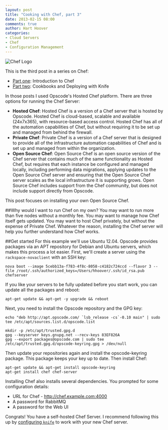 ```yaml
---
layout: post
title: "Cooking with Chef, part 3"
date: 2013-02-15 08:00
comments: true
author: Hart Hoover
categories: 
- Cloud Servers
- Chef
- Configuration Management
---
```

![](/a/2013-01-09-cooking-with-chef/chef_logo.png "Chef Logo")

This is the third post in a series on Chef:

* [Part one](http://devops.rackspace.com/cooking-with-chef.html): Introduction to Chef
* [Part two](http://devops.rackspace.com/cooking-with-chef2.html): Cookbooks and Deploying with Knife

In those posts I used Opscode's Hosted Chef platform. There are three options for running the Chef Server:

* **Hosted Chef**: Hosted Chef is a version of a Chef server that is hosted by Opscode. Hosted Chef is cloud-based, scalable and available (24x7x365), with resource-based access control. Hosted Chef has all of the automation capabilities of Chef, but without requiring it to be set up and managed from behind the firewall.
* **Private Chef**: Private Chef is a version of a Chef server that is designed to provide all of the infrastructure automation capabilities of Chef and is set up and managed from within the organization.
* **Open Source Chef**: Open Source Chef is an open source version of the Chef server that contains much of the same functionality as Hosted Chef, but requires that each instance be configured and managed locally, including performing data migrations, applying updates to the Open Source Chef server and ensuring that the Open Source Chef server scales as the local infrastructure it is supporting grows. Open Source Chef includes support from the Chef community, but does not include support directly from Opscode.

This post focuses on installing your own Open Source Chef.
<!--More-->
##Why would I want to run Chef on my own?
You may want to run more than five nodes without a monthly fee. You may want to manage how Chef itself gets updated. You may want to host Chef privately, but without the expense of Private Chef. Whatever the reason, installing the Chef server will help you further understand how Chef works.

##Get started
For this example we'll use Ubuntu 12.04. Opscode provides packages via an APT repository for Debian and Ubuntu servers, which makes this process a lot easier. First, we'll create a server using the `rackspace-novaclient` with an SSH key:

	nova boot --image 5cebb13a-f783-4f8c-8058-c4182c724ccd --flavor 3 --file /root/.ssh/authorized_keys=/Users/hhoover/.ssh/id_rsa.pub chefserver

If you like your servers to be fully updated before you start work, you can update all the packages and reboot:

	apt-get update && apt-get -y upgrade && reboot

Next, you need to install the Opscode repository and the GPG key:

	echo "deb http://apt.opscode.com/ `lsb_release -cs`-0.10 main" | sudo tee /etc/apt/sources.list.d/opscode.list
	
	mkdir -p /etc/apt/trusted.gpg.d
	gpg --keyserver keys.gnupg.net --recv-keys 83EF826A
	gpg --export packages@opscode.com | sudo tee /etc/apt/trusted.gpg.d/opscode-keyring.gpg > /dev/null
	
Then update your repositories again and install the opscode-keyring package. This package keeps your key up to date. Then install Chef:

	apt-get update && apt-get install opscode-keyring
	apt-get install chef chef-server

Installing Chef also installs several dependencies. You prompted for some configuration details:

* URL for Chef - http://chef.example.com:4000
* A password for RabbitMQ
* A password for the Web UI

Congrats! You have a self-hosted Chef Server. I recommend following this up by [configuring `knife`](http://wiki.opscode.com/display/chef/Installing+Chef+Server+on+Debian+or+Ubuntu+using+Packages) to work with your new Chef server.
